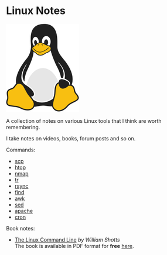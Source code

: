 # Linux Notes 

![Linux Penguin Logo](img/penguin.png)

A collection of notes on various Linux tools that I think are worth
remembering. 

I take notes on videos, books, forum posts and so on.

Commands:

- [scp](tools/scp.md)
- [htop](tools/htop.md)
- [nmap](tools/nmap.md)
- [tr](tools/tr.md)
- [rsync](tools/rsync.md)
- [find](tools/find.md)
- [awk](tools/awk.md)
- [sed](tools/sed.md)
- [apache](tools/apache.md)
- [cron](tools/cron.md)

Book notes:

- [The Linux Command Line](book-tlcl/00-intro.md) *by William Shotts*  
  The book is available in PDF format for **free**
  [here](https://www.linuxcommand.org/tlcl.php).
